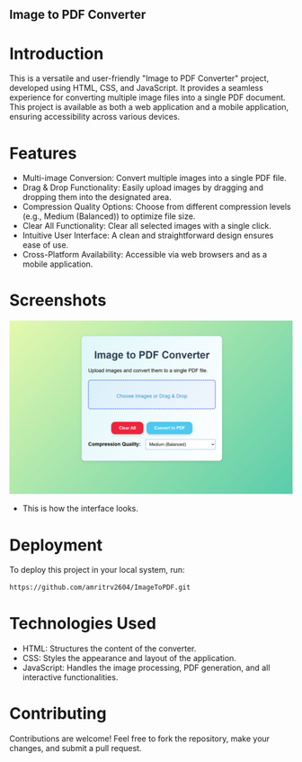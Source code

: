 ## Image to PDF Converter

# Introduction
This is a versatile and user-friendly "Image to PDF Converter" project, developed using HTML, CSS, and JavaScript. It provides a seamless experience for converting multiple image files into a single PDF document. This project is available as both a web application and a mobile application, ensuring accessibility across various devices.

# Features
- Multi-image Conversion: Convert multiple images into a single PDF file.
- Drag & Drop Functionality: Easily upload images by dragging and dropping them into the designated area.
- Compression Quality Options: Choose from different compression levels (e.g., Medium (Balanced)) to optimize file size.
- Clear All Functionality: Clear all selected images with a single click.
- Intuitive User Interface: A clean and straightforward design ensures ease of use.
- Cross-Platform Availability: Accessible via web browsers and as a mobile application.

# Screenshots

![ImgToPDF](https://github.com/amritrv2604/ImageToPDF/blob/main/assets/p1.png?raw=true)
- This is how the interface looks.


# Deployment

To deploy this project in your local system, run:
```bash
https://github.com/amritrv2604/ImageToPDF.git
```

# Technologies Used
- HTML: Structures the content of the converter.
- CSS: Styles the appearance and layout of the application.
- JavaScript: Handles the image processing, PDF generation, and all interactive functionalities.


# Contributing
Contributions are welcome! Feel free to fork the repository, make your changes, and submit a pull request.
